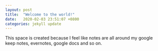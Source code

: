 ```yaml
---
layout: post
title:  "Welcome to the world!"
date:   2020-02-03 23:51:07 +0800
categories: jekyll update
---
```

This space is created because I feel like notes are all around my google keep notes, evernotes, google docs and so on. 

